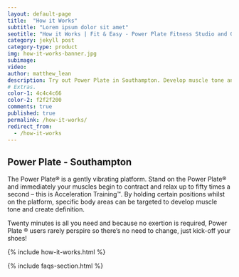 ```yaml
---
layout: default-page
title:  "How it Works"
subtitle: "Lorem ipsum dolor sit amet"
seotitle: "How it Works | Fit & Easy - Power Plate Fitness Studio and Gym, Southampton"
category: jekyll post 
category-type: product
img: how-it-works-banner.jpg
subimage:
video: 
author: matthew_lean
description: Try out Power Plate in Southampton. Develop muscle tone and improve your exercise. Learn more about Power Plate with our information.
# Extras.
color-1: 4c4c4c66
color-2: f2f2f200
comments: true
published: true
permalink: /how-it-works/
redirect_from:
  - /how-it-works
---
```


## Power Plate - Southampton

The Power Plate® is a gently vibrating platform. Stand on the Power Plate® and immediately your muscles begin to contract and relax up to fifty times a second – this is Acceleration Training™. By holding certain positions whilst on the platform, specific body areas can be targeted to develop muscle tone and create definition.

Twenty minutes is all you need and because no exertion is required, Power Plate ® users rarely perspire so there’s no need to change, just kick-off your shoes!

{% include how-it-works.html %}

{% include faqs-section.html %}
